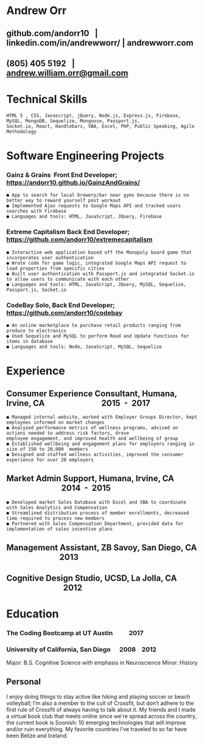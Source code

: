 # Andrew Orr

## github.com/andorr10   | linkedin.com/in/andrewworr/ | andrewworr.com

## (805) 405­ 5192   | andrew.william.orr@gmail.com

# Technical Skills

```
HTML 5 , CSS, Javascript, jQuery, Node.js, Express.js, Firebase, MySQL, MongoDB, Sequelize, Mongoose, Passport.js,
Socket.io, React, Handlebars, VBA, Excel, PHP, Public Speaking, Agile Methodology
```
# Software Engineering Projects

### Gainz & Grains ­ Front End Developer; https://andorr10.github.io/GainzAndGrains/
```
● App to search for local brewery/bar near gyms because there is no better way to reward yourself post workout
● Implemented Ajax requests to Google Maps API and tracked users searches with Firebase
● Languages and tools: HTML, JavaScript, JQuery, Firebase
```
### Extreme Capitalism­ Back End Developer; https://github.com/andorr10/extreme­capitalism

```
● Interactive web application based off the Monopoly board game that incorporates user authentication
● Wrote code for game logic, integrated Google Maps API request to load properties from specific cities
● Built user authentication with Passport.js and integrated Socket.io to allow users to communicate with each other
● Languages and tools: HTML, JavaScript, JQuery, MySQL, Sequelize, Passport.js, Socket.io
```
### CodeBay­ Solo, Back End Developer; https://github.com/andorr10/codebay

```
● An online marketplace to purchase retail products ranging from produce to electronics
● Used Sequelize and MySQL to perform Read and Update functions for items in database
● Languages and tools: Node, JavaScript, MySQL, Sequelize
```
# Experience

## Consumer Experience Consultant, Humana, Irvine, CA                               2015  -­  2017 

```
● Managed internal website, worked with Employer Groups Director, kept employees informed on market changes
● Analyzed performance metrics of wellness programs, advised on actions needed to address risk factors, drove
employee engagement, and improved health and wellbeing of group
● Established well­being and engagement plans for employers ranging in size of 150 to 20,000  members
● Designed and staffed wellness activities, improved the consumer experience for over 20 employers
```
## Market Admin Support, Humana, Irvine, CA                                         2014  -­  2015 

```
● Developed market Sales Database with Excel and VBA to coordinate with Sales Analytics and Compensation
● Streamlined distribution process of member enrollments, decreased time required to process new members
● Partnered with Sales Compensation Department, provided data for implementation of sales incentive plans
```
## Management Assistant, ZB Savoy, San Diego, CA                                              2013  ­  

## Cognitive Design Studio, UCSD, La Jolla, CA                                                2012 

# Education

### The Coding Bootcamp at UT Austin                                                       ­  2017 

### University of California, San Diego                                              2008  ­  2012 
Major: B.S. Cognitive Science with emphasis in Neuroscience Minor: History

## Personal

I enjoy doing things to stay active like hiking and playing soccer or beach volleyball; I’m also a member to the cult
of Crossfit, but don’t adhere to the first rule of Crossfit of always having to talk about it. My friends and I made a virtual
book club that meets online since we're spread across the country, the current book is Soonish: 10 emerging technologies
that will improve and/or ruin everything. My favorite countries I’ve traveled to so far have been Belize and Iceland.
